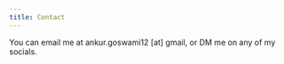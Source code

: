 ```yaml
---
title: Contact
---
```


You can email me at ankur.goswami12 [at] gmail, or DM me on any of my socials.

